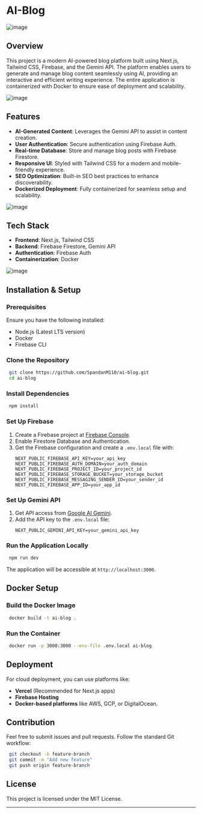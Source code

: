# AI-Blog
![image](https://github.com/user-attachments/assets/68544c5d-31fb-4b27-b3be-7420aa1f5ba7)

## Overview
This project is a modern AI-powered blog platform built using Next.js, Tailwind CSS, Firebase, and the Gemini API. The platform enables users to generate and manage blog content seamlessly using AI, providing an interactive and efficient writing experience. The entire application is containerized with Docker to ensure ease of deployment and scalability.

![image](https://github.com/user-attachments/assets/2101df07-b11b-4b51-bd5b-fb98c1e46259)

## Features
- **AI-Generated Content**: Leverages the Gemini API to assist in content creation.
- **User Authentication**: Secure authentication using Firebase Auth.
- **Real-time Database**: Store and manage blog posts with Firebase Firestore.
- **Responsive UI**: Styled with Tailwind CSS for a modern and mobile-friendly experience.
- **SEO Optimization**: Built-in SEO best practices to enhance discoverability.
- **Dockerized Deployment**: Fully containerized for seamless setup and scalability.

![image](https://github.com/user-attachments/assets/9205bdd4-4b44-4a5d-a617-60e38f4372b2)


## Tech Stack
- **Frontend**: Next.js, Tailwind CSS
- **Backend**: Firebase Firestore, Gemini API
- **Authentication**: Firebase Auth
- **Containerization**: Docker

![image](https://github.com/user-attachments/assets/06a7bb2b-ed48-423f-8277-1e4f2cc17ffe)

## Installation & Setup
### Prerequisites
Ensure you have the following installed:
- Node.js (Latest LTS version)
- Docker
- Firebase CLI

### Clone the Repository
```bash
 git clone https://github.com/SpandanM110/ai-blog.git
 cd ai-blog
```

### Install Dependencies
```bash
 npm install
```

### Set Up Firebase
1. Create a Firebase project at [Firebase Console](https://console.firebase.google.com/).
2. Enable Firestore Database and Authentication.
3. Get the Firebase configuration and create a `.env.local` file with:
   ```
   NEXT_PUBLIC_FIREBASE_API_KEY=your_api_key
   NEXT_PUBLIC_FIREBASE_AUTH_DOMAIN=your_auth_domain
   NEXT_PUBLIC_FIREBASE_PROJECT_ID=your_project_id
   NEXT_PUBLIC_FIREBASE_STORAGE_BUCKET=your_storage_bucket
   NEXT_PUBLIC_FIREBASE_MESSAGING_SENDER_ID=your_sender_id
   NEXT_PUBLIC_FIREBASE_APP_ID=your_app_id
   ```

### Set Up Gemini API
1. Get API access from [Google AI Gemini](https://aistudio.google.com/apikey).
2. Add the API key to the `.env.local` file:
   ```
   NEXT_PUBLIC_GEMINI_API_KEY=your_gemini_api_key
   ```

### Run the Application Locally
```bash
 npm run dev
```
The application will be accessible at `http://localhost:3000`.

## Docker Setup
### Build the Docker Image
```bash
 docker build -t ai-blog .
```

### Run the Container
```bash
 docker run -p 3000:3000 --env-file .env.local ai-blog
```

## Deployment
For cloud deployment, you can use platforms like:
- **Vercel** (Recommended for Next.js apps)
- **Firebase Hosting**
- **Docker-based platforms** like AWS, GCP, or DigitalOcean.

## Contribution
Feel free to submit issues and pull requests. Follow the standard Git workflow:
```bash
 git checkout -b feature-branch
 git commit -m "Add new feature"
 git push origin feature-branch
```

## License
This project is licensed under the MIT License.

---

